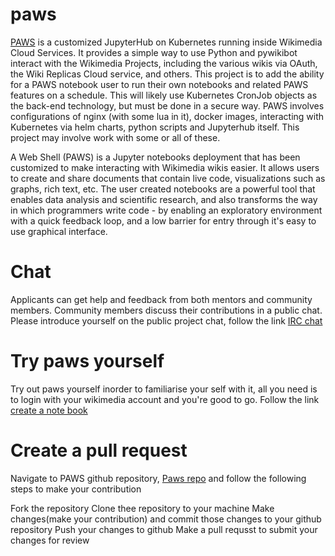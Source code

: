 # paws

[PAWS](https://www.mediawiki.org/wiki/PAWS) is a customized JupyterHub on Kubernetes running inside Wikimedia Cloud Services. It provides a simple way to use Python and pywikibot interact with the Wikimedia Projects, including the various wikis via OAuth, the Wiki Replicas Cloud service, and others.
This project is to add the ability for a PAWS notebook user to run their own notebooks and related PAWS features on a schedule. This will likely use Kubernetes CronJob objects as the back-end technology, but must be done in a secure way.
PAWS involves configurations of nginx (with some lua in it), docker images, interacting with Kubernetes via helm charts, python scripts and Jupyterhub itself. This project may involve work with some or all of these.

 A Web Shell (PAWS) is a Jupyter notebooks deployment that has been customized to make interacting with Wikimedia wikis easier. It allows users to create and share documents that contain live code, visualizations such as graphs, rich text, etc. The user created notebooks are a powerful tool that enables data analysis and scientific research, and also transforms the way in which programmers write code - by enabling an exploratory environment with a quick feedback loop, and a low barrier for entry through it's easy to use graphical interface.
 # Chat
 Applicants can get help and feedback from both mentors and community members. Community members discuss their contributions in a public chat.
Please introduce yourself on the public project chat, follow the link  [IRC chat](https://webchat.freenode.net/#wikimedia-cloud)

# Try paws yourself
Try out paws yourself inorder to familiarise your self with it, all you need is to login with your wikimedia account and you're good to go. Follow the link [create a note book](https://paws.wmflabs.org/paws/hub/login) 

# Create a pull request
Navigate to PAWS github repository, [Paws repo](https://github.com/toolforge/paws) and follow the following steps to make your contribution

Fork the repository
Clone thee repository to your machine
Make changes(make your contribution) and commit those changes to your github repository
Push your changes to github
Make a pull requsst to submit your changes for review

